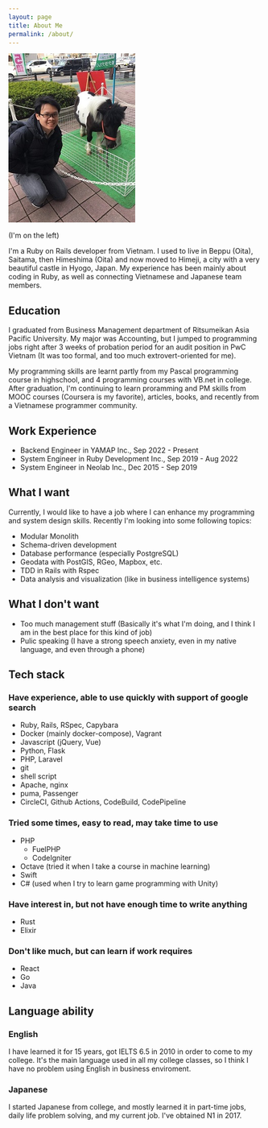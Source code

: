 ```yaml
---
layout: page
title: About Me
permalink: /about/
---
```


![My photo](/assets/images/about_image.jpg)

(I'm on the left)

I'm a Ruby on Rails developer from Vietnam. I used to live in Beppu (Oita), Saitama, then Himeshima (Oita) and now moved to Himeji, a city with a very beautiful castle in Hyogo, Japan. My experience has been mainly about coding in Ruby, as well as connecting Vietnamese and Japanese team members.

## Education

I graduated from Business Management department of Ritsumeikan Asia Pacific University. My major was Accounting, but I jumped to programming jobs right after 3 weeks of probation period for an audit position in PwC Vietnam (It was too formal, and too much extrovert-oriented for me).

My programming skills are learnt partly from my Pascal programming course in highschool, and 4 programming courses with VB.net in college. After graduation, I'm continuing to learn proramming and PM skills from MOOC courses (Coursera is my favorite), articles, books, and recently from a Vietnamese programmer community.

## Work Experience

* Backend Engineer in YAMAP Inc., Sep 2022 - Present
* System Engineer in Ruby Development Inc., Sep 2019 - Aug 2022
* System Engineer in Neolab Inc., Dec 2015 - Sep 2019

## What I want

Currently, I would like to have a job where I can enhance my programming and system design skills. Recently I'm looking into some following topics:

* Modular Monolith
* Schema-driven development
* Database performance (especially PostgreSQL)
* Geodata with PostGIS, RGeo, Mapbox, etc.
* TDD in Rails with Rspec
* Data analysis and visualization (like in business intelligence systems)

## What I don't want

* Too much management stuff (Basically it's what I'm doing, and I think I am in the best place for this kind of job)
* Pulic speaking (I have a strong speech anxiety, even in my native language, and even through a phone)

## Tech stack

### Have experience, able to use quickly with support of google search

* Ruby, Rails, RSpec, Capybara
* Docker (mainly docker-compose), Vagrant
* Javascript (jQuery, Vue)
* Python, Flask
* PHP, Laravel
* git
* shell script
* Apache, nginx
* puma, Passenger
* CircleCI, Github Actions, CodeBuild, CodePipeline

### Tried some times, easy to read, may take time to use

* PHP
  * FuelPHP
  * CodeIgniter
* Octave (tried it when I take a course in machine learning)
* Swift
* C# (used when I try to learn game programming with Unity)

### Have interest in, but not have enough time to write anything

* Rust
* Elixir

### Don't like much, but can learn if work requires

* React
* Go
* Java

## Language ability

### English

I have learned it for 15 years, got IELTS 6.5 in 2010 in order to come to my college. It's the main language used in all my college classes, so I think I have no problem using English in business enviroment.

### Japanese

I started Japanese from college, and mostly learned it in part-time jobs, daily life problem solving, and my current job. I've obtained N1 in 2017.
